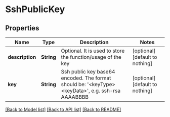 # SshPublicKey


## Properties
Name | Type | Description | Notes
------------ | ------------- | ------------- | -------------
**description** | **String** | Optional. It is used to store the function/usage of the key | [optional] [default to nothing]
**key** | **String** | Ssh public key base64 encoded. The format should be: &#39;&lt;keyType&gt; &lt;keyData&gt;&#39;, e.g. ssh-rsa AAAABBBB | [optional] [default to nothing]


[[Back to Model list]](../README.md#models) [[Back to API list]](../README.md#api-endpoints) [[Back to README]](../README.md)


